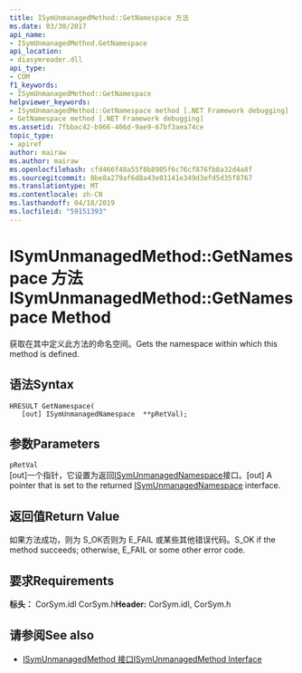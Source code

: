 ```yaml
---
title: ISymUnmanagedMethod::GetNamespace 方法
ms.date: 03/30/2017
api_name:
- ISymUnmanagedMethod.GetNamespace
api_location:
- diasymreader.dll
api_type:
- COM
f1_keywords:
- ISymUnmanagedMethod::GetNamespace
helpviewer_keywords:
- ISymUnmanagedMethod::GetNamespace method [.NET Framework debugging]
- GetNamespace method [.NET Framework debugging]
ms.assetid: 7fbbac42-b966-406d-9ae9-67bf3aea74ce
topic_type:
- apiref
author: mairaw
ms.author: mairaw
ms.openlocfilehash: cfd466f48a55f8b8905f6c76cf876fb8a32d4a8f
ms.sourcegitcommit: 0be8a279af6d8a43e03141e349d3efd5d35f8767
ms.translationtype: MT
ms.contentlocale: zh-CN
ms.lasthandoff: 04/18/2019
ms.locfileid: "59151393"
---
```

# <a name="isymunmanagedmethodgetnamespace-method"></a><span data-ttu-id="f1719-102">ISymUnmanagedMethod::GetNamespace 方法</span><span class="sxs-lookup"><span data-stu-id="f1719-102">ISymUnmanagedMethod::GetNamespace Method</span></span>
<span data-ttu-id="f1719-103">获取在其中定义此方法的命名空间。</span><span class="sxs-lookup"><span data-stu-id="f1719-103">Gets the namespace within which this method is defined.</span></span>  
  
## <a name="syntax"></a><span data-ttu-id="f1719-104">语法</span><span class="sxs-lookup"><span data-stu-id="f1719-104">Syntax</span></span>  
  
```  
HRESULT GetNamespace(  
   [out] ISymUnmanagedNamespace  **pRetVal);  
```  
  
## <a name="parameters"></a><span data-ttu-id="f1719-105">参数</span><span class="sxs-lookup"><span data-stu-id="f1719-105">Parameters</span></span>  
 `pRetVal`  
 <span data-ttu-id="f1719-106">[out]一个指针，它设置为返回[ISymUnmanagedNamespace](../../../../docs/framework/unmanaged-api/diagnostics/isymunmanagednamespace-interface.md)接口。</span><span class="sxs-lookup"><span data-stu-id="f1719-106">[out] A pointer that is set to the returned [ISymUnmanagedNamespace](../../../../docs/framework/unmanaged-api/diagnostics/isymunmanagednamespace-interface.md) interface.</span></span>  
  
## <a name="return-value"></a><span data-ttu-id="f1719-107">返回值</span><span class="sxs-lookup"><span data-stu-id="f1719-107">Return Value</span></span>  
 <span data-ttu-id="f1719-108">如果方法成功，则为 S_OK否则为 E_FAIL 或某些其他错误代码。</span><span class="sxs-lookup"><span data-stu-id="f1719-108">S_OK if the method succeeds; otherwise, E_FAIL or some other error code.</span></span>  
  
## <a name="requirements"></a><span data-ttu-id="f1719-109">要求</span><span class="sxs-lookup"><span data-stu-id="f1719-109">Requirements</span></span>  
 <span data-ttu-id="f1719-110">**标头：** CorSym.idl CorSym.h</span><span class="sxs-lookup"><span data-stu-id="f1719-110">**Header:** CorSym.idl, CorSym.h</span></span>  
  
## <a name="see-also"></a><span data-ttu-id="f1719-111">请参阅</span><span class="sxs-lookup"><span data-stu-id="f1719-111">See also</span></span>

- [<span data-ttu-id="f1719-112">ISymUnmanagedMethod 接口</span><span class="sxs-lookup"><span data-stu-id="f1719-112">ISymUnmanagedMethod Interface</span></span>](../../../../docs/framework/unmanaged-api/diagnostics/isymunmanagedmethod-interface.md)
